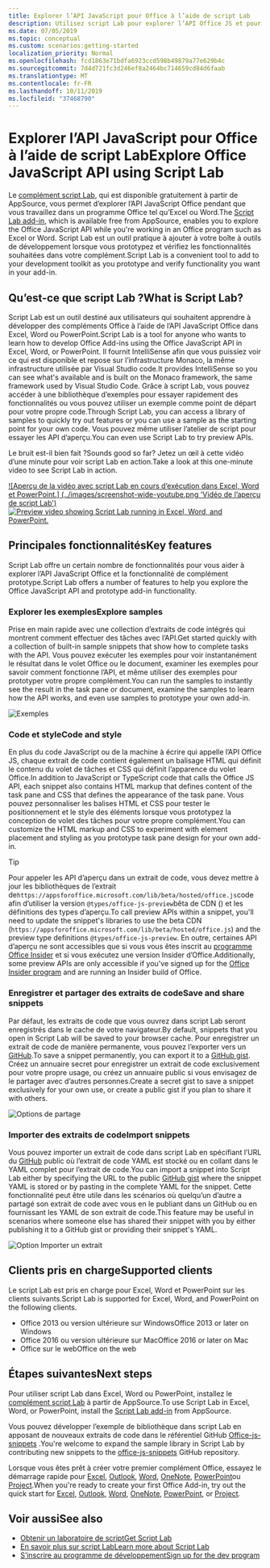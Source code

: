 ```yaml
---
title: Explorer l’API JavaScript pour Office à l’aide de script Lab
description: Utilisez script Lab pour explorer l’API Office JS et pour prototyper les fonctionnalités.
ms.date: 07/05/2019
ms.topic: conceptual
ms.custom: scenarios:getting-started
localization_priority: Normal
ms.openlocfilehash: fcd1863e71bdfa6923ccd598b49879a77e629b4c
ms.sourcegitcommit: 7d4d721fc3d246ef8a2464bc714659cd84d6faab
ms.translationtype: MT
ms.contentlocale: fr-FR
ms.lasthandoff: 10/11/2019
ms.locfileid: "37468790"
---
```

# <a name="explore-office-javascript-api-using-script-lab"></a><span data-ttu-id="8d88c-103">Explorer l’API JavaScript pour Office à l’aide de script Lab</span><span class="sxs-lookup"><span data-stu-id="8d88c-103">Explore Office JavaScript API using Script Lab</span></span>

<span data-ttu-id="8d88c-104">Le [complément script Lab](https://appsource.microsoft.com/product/office/WA104380862), qui est disponible gratuitement à partir de AppSource, vous permet d’explorer l’API JavaScript Office pendant que vous travaillez dans un programme Office tel qu’Excel ou Word.</span><span class="sxs-lookup"><span data-stu-id="8d88c-104">The [Script Lab add-in](https://appsource.microsoft.com/product/office/WA104380862), which is available free from AppSource, enables you to explore the Office JavaScript API while you're working in an Office program such as Excel or Word.</span></span> <span data-ttu-id="8d88c-105">Script Lab est un outil pratique à ajouter à votre boîte à outils de développement lorsque vous prototypez et vérifiez les fonctionnalités souhaitées dans votre complément.</span><span class="sxs-lookup"><span data-stu-id="8d88c-105">Script Lab is a convenient tool to add to your development toolkit as you prototype and verify functionality you want in your add-in.</span></span>

## <a name="what-is-script-lab"></a><span data-ttu-id="8d88c-106">Qu’est-ce que script Lab ?</span><span class="sxs-lookup"><span data-stu-id="8d88c-106">What is Script Lab?</span></span>

<span data-ttu-id="8d88c-107">Script Lab est un outil destiné aux utilisateurs qui souhaitent apprendre à développer des compléments Office à l’aide de l’API JavaScript Office dans Excel, Word ou PowerPoint.</span><span class="sxs-lookup"><span data-stu-id="8d88c-107">Script Lab is a tool for anyone who wants to learn how to develop Office Add-ins using the Office JavaScript API in Excel, Word, or PowerPoint.</span></span> <span data-ttu-id="8d88c-108">Il fournit IntelliSense afin que vous puissiez voir ce qui est disponible et repose sur l’infrastructure Monaco, la même infrastructure utilisée par Visual Studio code.</span><span class="sxs-lookup"><span data-stu-id="8d88c-108">It provides IntelliSense so you can see what's available and is built on the Monaco framework, the same framework used by Visual Studio Code.</span></span> <span data-ttu-id="8d88c-109">Grâce à script Lab, vous pouvez accéder à une bibliothèque d’exemples pour essayer rapidement des fonctionnalités ou vous pouvez utiliser un exemple comme point de départ pour votre propre code.</span><span class="sxs-lookup"><span data-stu-id="8d88c-109">Through Script Lab, you can access a library of samples to quickly try out features or you can use a sample as the starting point for your own code.</span></span> <span data-ttu-id="8d88c-110">Vous pouvez même utiliser l’atelier de script pour essayer les API d’aperçu.</span><span class="sxs-lookup"><span data-stu-id="8d88c-110">You can even use Script Lab to try preview APIs.</span></span>

<span data-ttu-id="8d88c-111">Le bruit est-il bien fait ?</span><span class="sxs-lookup"><span data-stu-id="8d88c-111">Sounds good so far?</span></span> <span data-ttu-id="8d88c-112">Jetez un œil à cette vidéo d’une minute pour voir script Lab en action.</span><span class="sxs-lookup"><span data-stu-id="8d88c-112">Take a look at this one-minute video to see Script Lab in action.</span></span>

<span data-ttu-id="8d88c-113">[![Aperçu de la vidéo avec script Lab en cours d’exécution dans Excel, Word et PowerPoint.] (../images/screenshot-wide-youtube.png 'Vidéo de l’aperçu de script Lab')](https://aka.ms/scriptlabvideo)</span><span class="sxs-lookup"><span data-stu-id="8d88c-113">[![Preview video showing Script Lab running in Excel, Word, and PowerPoint.](../images/screenshot-wide-youtube.png 'Script Lab preview video')](https://aka.ms/scriptlabvideo)</span></span>

## <a name="key-features"></a><span data-ttu-id="8d88c-114">Principales fonctionnalités</span><span class="sxs-lookup"><span data-stu-id="8d88c-114">Key features</span></span>

<span data-ttu-id="8d88c-115">Script Lab offre un certain nombre de fonctionnalités pour vous aider à explorer l’API JavaScript Office et la fonctionnalité de complément prototype.</span><span class="sxs-lookup"><span data-stu-id="8d88c-115">Script Lab offers a number of features to help you explore the Office JavaScript API and prototype add-in functionality.</span></span>

### <a name="explore-samples"></a><span data-ttu-id="8d88c-116">Explorer les exemples</span><span class="sxs-lookup"><span data-stu-id="8d88c-116">Explore samples</span></span>

<span data-ttu-id="8d88c-117">Prise en main rapide avec une collection d’extraits de code intégrés qui montrent comment effectuer des tâches avec l’API.</span><span class="sxs-lookup"><span data-stu-id="8d88c-117">Get started quickly with a collection of built-in sample snippets that show how to complete tasks with the API.</span></span> <span data-ttu-id="8d88c-118">Vous pouvez exécuter les exemples pour voir instantanément le résultat dans le volet Office ou le document, examiner les exemples pour savoir comment fonctionne l’API, et même utiliser des exemples pour prototyper votre propre complément.</span><span class="sxs-lookup"><span data-stu-id="8d88c-118">You can run the samples to instantly see the result in the task pane or document, examine the samples to learn how the API works, and even use samples to prototype your own add-in.</span></span>

![Exemples](../images/script-lab-samples.jpg)

### <a name="code-and-style"></a><span data-ttu-id="8d88c-120">Code et style</span><span class="sxs-lookup"><span data-stu-id="8d88c-120">Code and style</span></span>

<span data-ttu-id="8d88c-121">En plus du code JavaScript ou de la machine à écrire qui appelle l’API Office JS, chaque extrait de code contient également un balisage HTML qui définit le contenu du volet de tâches et CSS qui définit l’apparence du volet Office.</span><span class="sxs-lookup"><span data-stu-id="8d88c-121">In addition to JavaScript or TypeScript code that calls the Office JS API, each snippet also contains HTML markup that defines content of the task pane and CSS that defines the appearance of the task pane.</span></span> <span data-ttu-id="8d88c-122">Vous pouvez personnaliser les balises HTML et CSS pour tester le positionnement et le style des éléments lorsque vous prototypez la conception de volet des tâches pour votre propre complément.</span><span class="sxs-lookup"><span data-stu-id="8d88c-122">You can customize the HTML markup and CSS to experiment with element placement and styling as you prototype task pane design for your own add-in.</span></span>

> [!TIP]
> <span data-ttu-id="8d88c-123">Pour appeler les API d’aperçu dans un extrait de code, vous devez mettre à jour les bibliothèques de l’extrait de`https://appsforoffice.microsoft.com/lib/beta/hosted/office.js`code afin d’utiliser la version `@types/office-js-preview`bêta de CDN () et les définitions des types d’aperçu.</span><span class="sxs-lookup"><span data-stu-id="8d88c-123">To call preview APIs within a snippet, you'll need to update the snippet's libraries to use the beta CDN (`https://appsforoffice.microsoft.com/lib/beta/hosted/office.js`) and the preview type definitions `@types/office-js-preview`.</span></span> <span data-ttu-id="8d88c-124">En outre, certaines API d’aperçu ne sont accessibles que si vous vous êtes inscrit au [programme Office Insider](https://products.office.com/office-insider) et si vous exécutez une version Insider d’Office.</span><span class="sxs-lookup"><span data-stu-id="8d88c-124">Additionally, some preview APIs are only accessible if you've signed up for the [Office Insider program](https://products.office.com/office-insider) and are running an Insider build of Office.</span></span>

### <a name="save-and-share-snippets"></a><span data-ttu-id="8d88c-125">Enregistrer et partager des extraits de code</span><span class="sxs-lookup"><span data-stu-id="8d88c-125">Save and share snippets</span></span>

<span data-ttu-id="8d88c-126">Par défaut, les extraits de code que vous ouvrez dans script Lab seront enregistrés dans le cache de votre navigateur.</span><span class="sxs-lookup"><span data-stu-id="8d88c-126">By default, snippets that you open in Script Lab will be saved to your browser cache.</span></span> <span data-ttu-id="8d88c-127">Pour enregistrer un extrait de code de manière permanente, vous pouvez l’exporter vers un [GitHub](https://gist.github.com).</span><span class="sxs-lookup"><span data-stu-id="8d88c-127">To save a snippet permanently, you can export it to a [GitHub gist](https://gist.github.com).</span></span> <span data-ttu-id="8d88c-128">Créez un annuaire secret pour enregistrer un extrait de code exclusivement pour votre propre usage, ou créez un annuaire public si vous envisagez de le partager avec d’autres personnes.</span><span class="sxs-lookup"><span data-stu-id="8d88c-128">Create a secret gist to save a snippet exclusively for your own use, or create a public gist if you plan to share it with others.</span></span>

![Options de partage](../images/script-lab-share.jpg)

### <a name="import-snippets"></a><span data-ttu-id="8d88c-130">Importer des extraits de code</span><span class="sxs-lookup"><span data-stu-id="8d88c-130">Import snippets</span></span>

<span data-ttu-id="8d88c-131">Vous pouvez importer un extrait de code dans script Lab en spécifiant l’URL du [GitHub](https://gist.github.com) public où l’extrait de code YAML est stocké ou en collant dans le YAML complet pour l’extrait de code.</span><span class="sxs-lookup"><span data-stu-id="8d88c-131">You can import a snippet into Script Lab either by specifying the URL to the public [GitHub gist](https://gist.github.com) where the snippet YAML is stored or by pasting in the complete YAML for the snippet.</span></span> <span data-ttu-id="8d88c-132">Cette fonctionnalité peut être utile dans les scénarios où quelqu’un d’autre a partagé son extrait de code avec vous en le publiant dans un GitHub ou en fournissant les YAML de son extrait de code.</span><span class="sxs-lookup"><span data-stu-id="8d88c-132">This feature may be useful in scenarios where someone else has shared their snippet with you by either publishing it to a GitHub gist or providing their snippet's YAML.</span></span>

![Option Importer un extrait](../images/script-lab-import-snippet.jpg)

## <a name="supported-clients"></a><span data-ttu-id="8d88c-134">Clients pris en charge</span><span class="sxs-lookup"><span data-stu-id="8d88c-134">Supported clients</span></span>

<span data-ttu-id="8d88c-135">Le script Lab est pris en charge pour Excel, Word et PowerPoint sur les clients suivants.</span><span class="sxs-lookup"><span data-stu-id="8d88c-135">Script Lab is supported for Excel, Word, and PowerPoint on the following clients.</span></span>

- <span data-ttu-id="8d88c-136">Office 2013 ou version ultérieure sur Windows</span><span class="sxs-lookup"><span data-stu-id="8d88c-136">Office 2013 or later on Windows</span></span>
- <span data-ttu-id="8d88c-137">Office 2016 ou version ultérieure sur Mac</span><span class="sxs-lookup"><span data-stu-id="8d88c-137">Office 2016 or later on Mac</span></span>
- <span data-ttu-id="8d88c-138">Office sur le web</span><span class="sxs-lookup"><span data-stu-id="8d88c-138">Office on the web</span></span>

## <a name="next-steps"></a><span data-ttu-id="8d88c-139">Étapes suivantes</span><span class="sxs-lookup"><span data-stu-id="8d88c-139">Next steps</span></span>

<span data-ttu-id="8d88c-140">Pour utiliser script Lab dans Excel, Word ou PowerPoint, installez le [complément script Lab](https://appsource.microsoft.com/product/office/WA104380862) à partir de AppSource.</span><span class="sxs-lookup"><span data-stu-id="8d88c-140">To use Script Lab in Excel, Word, or PowerPoint, install the [Script Lab add-in](https://appsource.microsoft.com/product/office/WA104380862) from AppSource.</span></span> 

<span data-ttu-id="8d88c-141">Vous pouvez développer l’exemple de bibliothèque dans script Lab en apposant de nouveaux extraits de code dans le référentiel GitHub [Office-js-snippets](https://github.com/OfficeDev/office-js-snippets#office-js-snippets) .</span><span class="sxs-lookup"><span data-stu-id="8d88c-141">You're welcome to expand the sample library in Script Lab by contributing new snippets to the [office-js-snippets](https://github.com/OfficeDev/office-js-snippets#office-js-snippets) GitHub repository.</span></span>

<span data-ttu-id="8d88c-142">Lorsque vous êtes prêt à créer votre premier complément Office, essayez le démarrage rapide pour [Excel](../quickstarts/excel-quickstart-jquery.md), [Outlook](/outlook/add-ins/quick-start?context=office/dev/add-ins/context), [Word](../quickstarts/word-quickstart.md), [OneNote](../quickstarts/onenote-quickstart.md), [PowerPoint](../quickstarts/powerpoint-quickstart.md)ou [Project](../quickstarts/project-quickstart.md).</span><span class="sxs-lookup"><span data-stu-id="8d88c-142">When you're ready to create your first Office Add-in, try out the quick start for [Excel](../quickstarts/excel-quickstart-jquery.md), [Outlook](/outlook/add-ins/quick-start?context=office/dev/add-ins/context), [Word](../quickstarts/word-quickstart.md), [OneNote](../quickstarts/onenote-quickstart.md), [PowerPoint](../quickstarts/powerpoint-quickstart.md), or [Project](../quickstarts/project-quickstart.md).</span></span>

## <a name="see-also"></a><span data-ttu-id="8d88c-143">Voir aussi</span><span class="sxs-lookup"><span data-stu-id="8d88c-143">See also</span></span>

- [<span data-ttu-id="8d88c-144">Obtenir un laboratoire de script</span><span class="sxs-lookup"><span data-stu-id="8d88c-144">Get Script Lab</span></span>](https://appsource.microsoft.com/product/office/WA104380862)
- [<span data-ttu-id="8d88c-145">En savoir plus sur script Lab</span><span class="sxs-lookup"><span data-stu-id="8d88c-145">Learn more about Script Lab</span></span>](https://github.com/OfficeDev/script-lab#script-lab-a-microsoft-garage-project)
- [<span data-ttu-id="8d88c-146">S’inscrire au programme de développement</span><span class="sxs-lookup"><span data-stu-id="8d88c-146">Sign up for the dev program</span></span>](https://developer.microsoft.com/office/dev-program)
